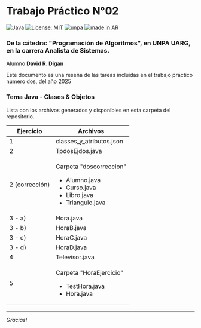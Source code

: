 # Trabajo Práctico N°02

![Java](https://badgen.net/badge/Java/codigo/red?icon=java)
[![License: MIT](https://img.shields.io/badge/License-MIT-yellow.svg)](https://opensource.org/licenses/MIT)
[![unpa](https://custom-icon-badges.demolab.com/badge/UNPA-UARG-blue.svg?logo=unpa_uarg)](https://www.uarg.unpa.edu.ar/)
[![made in AR](https://raw.githubusercontent.com/pedromxavier/flag-badges/main/badges/AR.svg)](https://github.com/pedromxavier/flag-badges)

### De la cátedra: "Programación de Algoritmos", en UNPA UARG, en la carrera Analista de Sistemas.

Alumno **David R. Digan**

Este documento es una reseña de las tareas incluidas en el trabajo práctico número dos, del año 2025

### Tema Java - Clases & Objetos

Lista con los archivos generados y disponibles en esta carpeta del repositorio.

<div class="joplin-table-wrapper"><table class="jop-noMdConv"><thead class="jop-noMdConv"><tr class="jop-noMdConv"><th class="jop-noMdConv">Ejercicio</th><th class="jop-noMdConv">Archivos</th></tr></thead><tbody class="jop-noMdConv"><tr class="jop-noMdConv"><td class="jop-noMdConv">1</td><td class="jop-noMdConv">classes_y_atributos.json</td></tr><tr class="jop-noMdConv"><td class="jop-noMdConv">2</td><td class="jop-noMdConv">TpdosEjdos.java</td></tr><tr class="jop-noMdConv"><td class="jop-noMdConv">2 (corrección)</td><td class="jop-noMdConv"><p>Carpeta "doscorreccion"</p><ul class="jop-noMdConv"><li class="jop-noMdConv">Alumno.java</li><li class="jop-noMdConv">Curso.java</li><li class="jop-noMdConv">Libro.java</li><li class="jop-noMdConv">Triangulo.java</li></ul></td></tr><tr class="jop-noMdConv"><td class="jop-noMdConv">3 - a)</td><td class="jop-noMdConv">Hora.java</td></tr><tr class="jop-noMdConv"><td class="jop-noMdConv">3 - b)</td><td class="jop-noMdConv">HoraB.java</td></tr><tr class="jop-noMdConv"><td class="jop-noMdConv">3 - c)</td><td class="jop-noMdConv">HoraC.java</td></tr><tr class="jop-noMdConv"><td class="jop-noMdConv">3 - d)</td><td class="jop-noMdConv">HoraD.java</td></tr><tr class="jop-noMdConv"><td class="jop-noMdConv">4</td><td class="jop-noMdConv">Televisor.java</td></tr><tr><td>5</td><td><p>Carpeta "HoraEjercicio"</p><ul><li>TestHora.java</li><li>Hora.java</li></ul></td></tr></tbody></table></div>

* * *

*Gracias!*